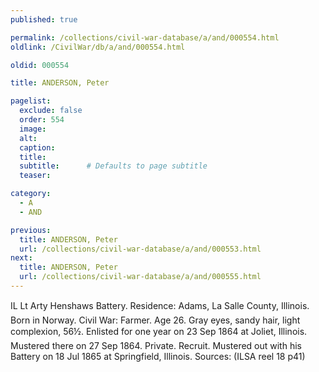 ```yaml
---
published: true

permalink: /collections/civil-war-database/a/and/000554.html
oldlink: /CivilWar/db/a/and/000554.html

oldid: 000554

title: ANDERSON, Peter

pagelist:
  exclude: false
  order: 554
  image: 
  alt:
  caption:
  title:
  subtitle:      # Defaults to page subtitle
  teaser:

category: 
  - A 
  - AND

previous:
  title: ANDERSON, Peter
  url: /collections/civil-war-database/a/and/000553.html  
next:
  title: ANDERSON, Peter
  url: /collections/civil-war-database/a/and/000555.html   
---
```

IL Lt Arty Henshaw&#146;s Battery. Residence: Adams, La Salle County, Illinois. Born in Norway. Civil War: Farmer. Age 26. Gray eyes, sandy hair, light complexion, 5&#146;6&frac12;&#148;. Enlisted for one year on 23 Sep 1864 at Joliet, Illinois. Mustered there on 27 Sep 1864. Private. Recruit. Mustered out with his Battery on 18 Jul 1865 at Springfield, Illinois. Sources: (ILSA reel 18 p41)
